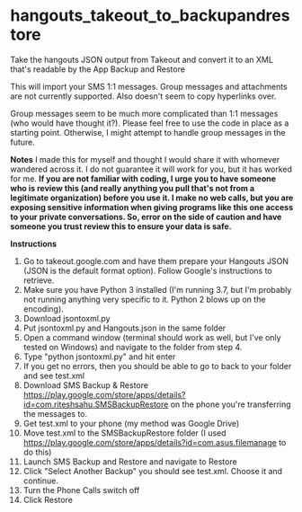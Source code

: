 # hangouts_takeout_to_backupandrestore
Take the hangouts JSON output from Takeout and convert it to an XML that's readable by the App Backup and Restore

This will import your SMS 1:1 messages. Group messages and attachments are not currently supported. Also doesn't seem to copy hyperlinks over.

Group messages seem to be much more complicated than 1:1 messages (who would have thought it?). Please feel free to use the code in place as a starting point. Otherwise, I might attempt to handle group messages in the future.

**Notes**
I made this for myself and thought I would share it with whomever wandered across it. I do not guarantee it will work for you, but it has worked for me. **If you are not familiar with coding, I urge you to have someone who is review this (and really anything you pull that's not from a legitimate organization) before you use it. I make no web calls, but you are exposing sensitive information when giving programs like this one access to your private conversations. So, error on the side of caution and have someone you trust review this to ensure your data is safe.**

**Instructions**
1. Go to takeout.google.com and have them prepare your Hangouts JSON (JSON is the default format option). Follow Google's instructions to retrieve.
2. Make sure you have Python 3 installed (I'm running 3.7, but I'm probably not running anything very specific to it. Python 2 blows up on the encoding).
3. Download jsontoxml.py
4. Put jsontoxml.py and Hangouts.json in the same folder 
5. Open a command window (terminal should work as well, but I've only tested on Windows) and navigate to the folder from step 4.
6. Type "python jsontoxml.py" and hit enter
7. If you get no errors, then you should be able to go to back to your folder and see test.xml
8. Download SMS Backup & Restore https://play.google.com/store/apps/details?id=com.riteshsahu.SMSBackupRestore on the phone you're transferring the messages to.
9. Get test.xml to your phone (my method was Google Drive)
10. Move test.xml to the SMSBackupRestore folder (I used https://play.google.com/store/apps/details?id=com.asus.filemanage to do this)
11. Launch SMS Backup and Restore and navigate to Restore
12. Click "Select Another Backup" you should see test.xml. Choose it and continue.
13. Turn the Phone Calls switch off
14. Click Restore
